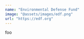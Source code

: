 ```yaml
---
name: "Environmental Defense Fund"
image: "@assets/images/edf.png"
url: "https://edf.org"
---
```


foo
